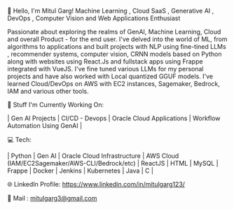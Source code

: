 👋 Hello, I'm Mitul Garg!
Machine Learning , Cloud SaaS , Generative AI , DevOps , Computer Vision and Web Applications Enthusiast 

Passionate about exploring the realms of GenAI, Machine Learning, Cloud and overall Product - for the end user. I've delved into the world of ML, from algorithms to applications and built projects with NLP using fine-tined LLMs , recommender systems, computer vision, CRNN models based on Python along with websites using React.Js and fullstack apps using Frappe integrated with VueJS. I've fine tuned various LLMs for my personal projects and have also worked with Local quantized GGUF models. I've learned Cloud/DevOps on AWS with EC2 instances, Sagemaker, Bedrock, IAM and various other tools. 

🔭 Stuff I'm Currently Working On:

| Gen AI Projects | CI/CD - Devops | Oracle Cloud Applications | Workflow Automation Using GenAI |

💻 Tech:

| Python | Gen AI | Oracle Cloud Infrastructure | AWS Cloud (IAM/EC2Sagemaker/AWS-CLI/Bedrock/etc) | ReactJS | HTML | MySQL | Frappe | Docker | Jenkins | Kubernetes | Java | C | 

🌐 LinkedIn Profile:
https://www.linkedin.com/in/mitulgarg123/

📧 Mail :
mitulgarg3@gmail.com
